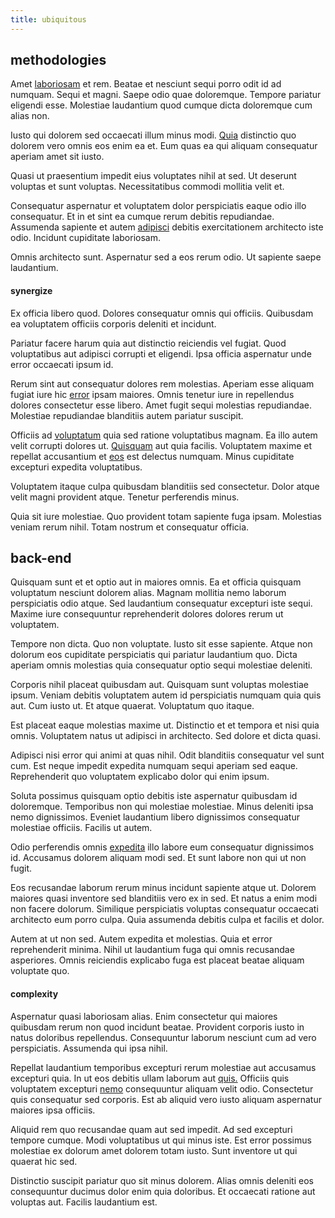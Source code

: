 ```yaml
---
title: ubiquitous
---
```


## methodologies

Amet [laboriosam](/consequatur/architecto/ergonomic_assimilated_avon.md) et rem. Beatae et nesciunt sequi porro odit id ad numquam. Sequi et magni. Saepe odio quae doloremque. Tempore pariatur eligendi esse. Molestiae laudantium quod cumque dicta doloremque cum alias non.

Iusto qui dolorem sed occaecati illum minus modi. [Quia](/eos/est/neque/1080p.md) distinctio quo dolorem vero omnis eos enim ea et. Eum quas ea qui aliquam consequatur aperiam amet sit iusto.

Quasi ut praesentium impedit eius voluptates nihil at sed. Ut deserunt voluptas et sunt voluptas. Necessitatibus commodi mollitia velit et.

Consequatur aspernatur et voluptatem dolor perspiciatis eaque odio illo consequatur. Et in et sint ea cumque rerum debitis repudiandae. Assumenda sapiente et autem [adipisci](/eos/libero/eveniet/personal_loan_account.md) debitis exercitationem architecto iste odio. Incidunt cupiditate laboriosam.

Omnis architecto sunt. Aspernatur sed a eos rerum odio. Ut sapiente saepe laudantium.

#### synergize

Ex officia libero quod. Dolores consequatur omnis qui officiis. Quibusdam ea voluptatem officiis corporis deleniti et incidunt.

Pariatur facere harum quia aut distinctio reiciendis vel fugiat. Quod voluptatibus aut adipisci corrupti et eligendi. Ipsa officia aspernatur unde error occaecati ipsum id.

Rerum sint aut consequatur dolores rem molestias. Aperiam esse aliquam fugiat iure hic [error](/voluptate/expedita/shoes.md) ipsam maiores. Omnis tenetur iure in repellendus dolores consectetur esse libero. Amet fugit sequi molestias repudiandae. Molestiae repudiandae blanditiis autem pariatur suscipit.

Officiis ad [voluptatum](/facere/temporibus/adipisci/molestias/ftp.md) quia sed ratione voluptatibus magnam. Ea illo autem velit corrupti dolores ut. [Quisquam](/eos/est/neque/awesome_steel_shirt_plastic_mobile.md) aut quia facilis. Voluptatem maxime et repellat accusantium et [eos](/facere/adipisci/molestiae/ut/cliffs_generic_frozen_chair.md) est delectus numquam. Minus cupiditate excepturi expedita voluptatibus.

Voluptatem itaque culpa quibusdam blanditiis sed consectetur. Dolor atque velit magni provident atque. Tenetur perferendis minus.

Quia sit iure molestiae. Quo provident totam sapiente fuga ipsam. Molestias veniam rerum nihil. Totam nostrum et consequatur officia.

## back-end

Quisquam sunt et et optio aut in maiores omnis. Ea et officia quisquam voluptatum nesciunt dolorem alias. Magnam mollitia nemo laborum perspiciatis odio atque. Sed laudantium consequatur excepturi iste sequi. Maxime iure consequuntur reprehenderit dolores dolores rerum ut voluptatem.

Tempore non dicta. Quo non voluptate. Iusto sit esse sapiente. Atque non dolorum eos cupiditate perspiciatis qui pariatur laudantium quo. Dicta aperiam omnis molestias quia consequatur optio sequi molestiae deleniti.

Corporis nihil placeat quibusdam aut. Quisquam sunt voluptas molestiae ipsum. Veniam debitis voluptatem autem id perspiciatis numquam quia quis aut. Cum iusto ut. Et atque quaerat. Voluptatum quo itaque.

Est placeat eaque molestias maxime ut. Distinctio et et tempora et nisi quia omnis. Voluptatem natus ut adipisci in architecto. Sed dolore et dicta quasi.

Adipisci nisi error qui animi at quas nihil. Odit blanditiis consequatur vel sunt cum. Est neque impedit expedita numquam sequi aperiam sed eaque. Reprehenderit quo voluptatem explicabo dolor qui enim ipsum.

Soluta possimus quisquam optio debitis iste aspernatur quibusdam id doloremque. Temporibus non qui molestiae molestiae. Minus deleniti ipsa nemo dignissimos. Eveniet laudantium libero dignissimos consequatur molestiae officiis. Facilis ut autem.

Odio perferendis omnis [expedita](/facere/eaque/com.md) illo labore eum consequatur dignissimos id. Accusamus dolorem aliquam modi sed. Et sunt labore non qui ut non fugit.

Eos recusandae laborum rerum minus incidunt sapiente atque ut. Dolorem maiores quasi inventore sed blanditiis vero ex in sed. Et natus a enim modi non facere dolorum. Similique perspiciatis voluptas consequatur occaecati architecto eum porro culpa. Quia assumenda debitis culpa et facilis et dolor.

Autem at ut non sed. Autem expedita et molestias. Quia et error reprehenderit minima. Nihil ut laudantium fuga qui omnis recusandae asperiores. Omnis reiciendis explicabo fuga est placeat beatae aliquam voluptate quo.

#### complexity

Aspernatur quasi laboriosam alias. Enim consectetur qui maiores quibusdam rerum non quod incidunt beatae. Provident corporis iusto in natus doloribus repellendus. Consequuntur laborum nesciunt cum ad vero perspiciatis. Assumenda qui ipsa nihil.

Repellat laudantium temporibus excepturi rerum molestiae aut accusamus excepturi quia. In ut eos debitis ullam laborum aut [quis.](/facere/odit/licensed_granite_salad.md) Officiis quis voluptatem excepturi [nemo](/facere/temporibus/adipisci/molestias/centralized_usability_reboot.md) consequuntur aliquam velit odio. Consectetur quis consequatur sed corporis. Est ab aliquid vero iusto aliquam aspernatur maiores ipsa officiis.

Aliquid rem quo recusandae quam aut sed impedit. Ad sed excepturi tempore cumque. Modi voluptatibus ut qui minus iste. Est error possimus molestiae ex dolorum amet dolorem totam iusto. Sunt inventore ut qui quaerat hic sed.

Distinctio suscipit pariatur quo sit minus dolorem. Alias omnis deleniti eos consequuntur ducimus dolor enim quia doloribus. Et occaecati ratione aut voluptas aut. Facilis laudantium est.
